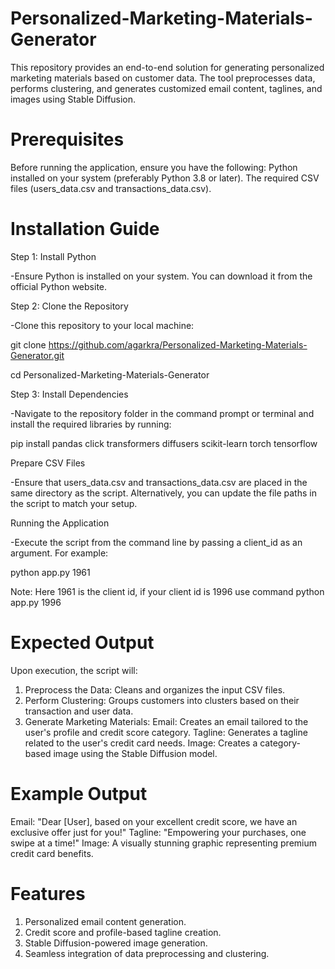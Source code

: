 # Personalized-Marketing-Materials-Generator
This repository provides an end-to-end solution for generating personalized marketing materials based on customer data. The tool preprocesses data, performs clustering, and generates customized email content, taglines, and images using Stable Diffusion.

# Prerequisites
Before running the application, ensure you have the following:
Python installed on your system (preferably Python 3.8 or later).
The required CSV files (users_data.csv and transactions_data.csv).

# Installation Guide

Step 1: Install Python

-Ensure Python is installed on your system. You can download it from the official Python website.

Step 2: Clone the Repository

-Clone this repository to your local machine:

git clone https://github.com/agarkra/Personalized-Marketing-Materials-Generator.git

cd Personalized-Marketing-Materials-Generator

Step 3: Install Dependencies

-Navigate to the repository folder in the command prompt or terminal and install the required libraries by running:

pip install pandas click transformers diffusers scikit-learn torch tensorflow

Prepare CSV Files

-Ensure that users_data.csv and transactions_data.csv are placed in the same directory as the script. Alternatively, you can update the file paths in the script to match your setup.

Running the Application

-Execute the script from the command line by passing a client_id as an argument. For example:

python app.py 1961


Note: Here 1961 is the client id, if your client id is 1996 use command python app.py 1996

# Expected Output
Upon execution, the script will:
1. Preprocess the Data:
Cleans and organizes the input CSV files.
2. Perform Clustering:
Groups customers into clusters based on their transaction and user data.
3. Generate Marketing Materials:
Email: Creates an email tailored to the user's profile and credit score category.
Tagline: Generates a tagline related to the user's credit card needs.
Image: Creates a category-based image using the Stable Diffusion model.

# Example Output
Email: "Dear [User], based on your excellent credit score, we have an exclusive offer just for you!"
Tagline: "Empowering your purchases, one swipe at a time!"
Image: A visually stunning graphic representing premium credit card benefits.

# Features
1. Personalized email content generation.
2. Credit score and profile-based tagline creation.
3. Stable Diffusion-powered image generation.
4. Seamless integration of data preprocessing and clustering.



